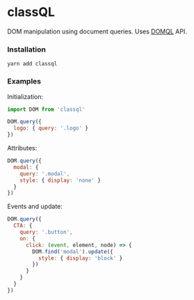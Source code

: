# classQL
DOM manipulation using document queries. Uses [DOMQL](https://github.com/domql/domql) API.

### Installation
```
yarn add classql
```

### Examples

Initialization: 

```javascript
import DOM from 'classql'

DOM.query({
  logo: { query: '.logo' }
})
```

Attributes:
```javascript
DOM.query({
  modal: {
    query: '.modal',
    style: { display: 'none' }
  }
})
```

Events and update:
```javascript
DOM.query({
  CTA: {
    query: '.button',
    on: {
      click: (event, element, node) => {
        DOM.find('modal').update({
          style: { display: 'block' }
        })
      }
    }
  }
})
```
